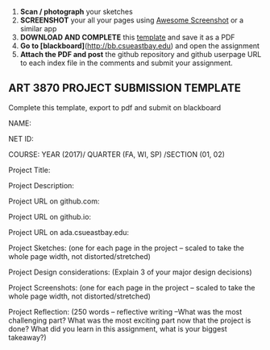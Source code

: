 1. **Scan / photograph** your sketches
2. **SCREENSHOT** your all your pages using [Awesome Screenshot](https://chrome.google.com/webstore/detail/awesome-screenshot-screen/nlipoenfbbikpbjkfpfillcgkoblgpmj) or a similar app
3. **DOWNLOAD AND COMPLETE** this [template](FORM_ART3870_ProjectSubmissionTemplate.doc) and save it as a PDF 
4. **Go to [blackboard]**(http://bb.csueastbay.edu) and open the assignment
5. **Attach the PDF and post** the github repository and github userpage URL to each index file in the comments and submit your assignment.

## ART 3870 PROJECT SUBMISSION TEMPLATE 
Complete this template, export to pdf and submit on blackboard

NAME:

NET ID: 

COURSE:  YEAR (2017)/ QUARTER (FA, WI, SP) /SECTION (01, 02)

Project Title:

Project Description:

Project URL on github.com:

Project URL on github.io:

Project URL on ada.csueastbay.edu:

Project Sketches:
(one for each page in the project – scaled to take the whole page width, not distorted/stretched)

Project Design considerations:
(Explain 3 of your major design decisions)

Project Screenshots:
(one for each page in the project – scaled to take the whole page width, not distorted/stretched)

Project Reflection:
(250 words – reflective writing –What was the most challenging part? What was the most exciting part now that the project is done? What did you learn in this assignment, what is your biggest takeaway?)
